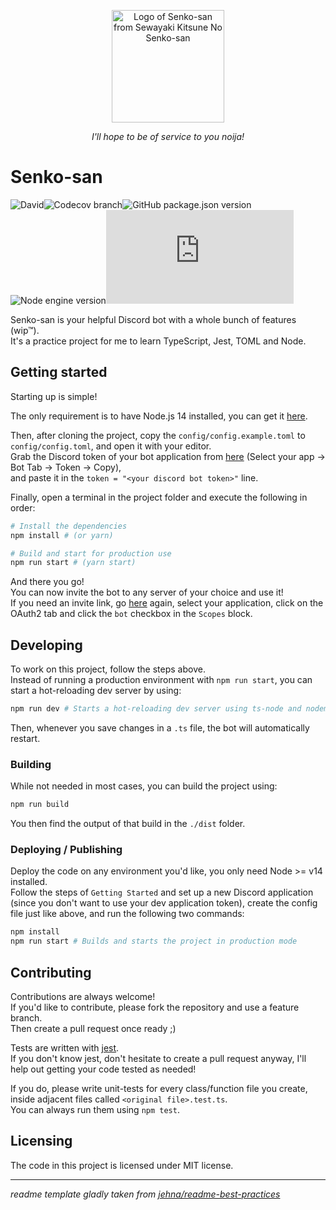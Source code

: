 <p align="center">
<img height="180" align="absmiddle" src="https://i.imgur.com/vvHwGne.png" alt="Logo of Senko-san from Sewayaki Kitsune No Senko-san">
</p>
<p align="center"><i>I'll hope to be of service to you noija!</i></p>

# Senko-san

![David](https://img.shields.io/david/moka491/senko-san?style=flat-square)![Codecov branch](https://img.shields.io/codecov/c/github/moka491/senko-san/master?style=flat-square)![GitHub package.json version](https://img.shields.io/github/package-json/v/moka491/senko-san?style=flat-square)![Node engine version](https://img.shields.io/badge/node-%3E%3D14.0.0-blue?style=flat-square)![GitHub package.json dependency version (prod)](https://img.shields.io/github/package-json/dependency-version/moka491/senko-san/discord.js?style=flat-square)

Senko-san is your helpful Discord bot with a whole bunch of features (wip™).  
It's a practice project for me to learn TypeScript, Jest, TOML and Node.

## Getting started

Starting up is simple!

The only requirement is to have Node.js 14 installed, you can get it [here](https://nodejs.org/en/download/current/).

Then, after cloning the project, copy the `config/config.example.toml` to `config/config.toml`,
and open it with your editor.  
Grab the Discord token of your bot application from [here](https://discord.com/developers/applications) (Select your app -> Bot Tab -> Token -> Copy),  
and paste it in the `token = "<your discord bot token>"` line.

Finally, open a terminal in the project folder and execute the following in order:

```bash
# Install the dependencies
npm install # (or yarn)

# Build and start for production use
npm run start # (yarn start)
```

And there you go!  
You can now invite the bot to any server of your choice and use it!  
If you need an invite link, go [here](https://discord.com/developers/applications) again, select your application,
click on the OAuth2 tab and click the `bot` checkbox in the `Scopes` block.

## Developing

To work on this project, follow the steps above.  
Instead of running a production environment with `npm run start`,
you can start a hot-reloading dev server by using:

```bash
npm run dev # Starts a hot-reloading dev server using ts-node and nodemon
```

Then, whenever you save changes in a `.ts` file, the bot will automatically restart.

### Building

While not needed in most cases, you can build the project using:

```bash
npm run build
```

You then find the output of that build in the `./dist` folder.

### Deploying / Publishing

Deploy the code on any environment you'd like, you only need Node >= v14 installed.  
Follow the steps of `Getting Started` and set up a new Discord application (since you don't want to use your dev application token), create the config file just like above, and run the following two commands:

```bash
npm install
npm run start # Builds and starts the project in production mode
```

## Contributing

Contributions are always welcome!  
If you'd like to contribute, please fork the repository and use a feature branch.  
Then create a pull request once ready ;)

Tests are written with [jest](https://jestjs.io/).  
If you don't know jest, don't hesitate to create a pull request anyway, I'll help out getting your code tested as needed!

If you do, please write unit-tests for every class/function file you create,
inside adjacent files called `<original file>.test.ts`.  
You can always run them using `npm test`.

## Licensing

The code in this project is licensed under MIT license.

---

_readme template gladly taken from [jehna/readme-best-practices](https://github.com/jehna/readme-best-practices)_
